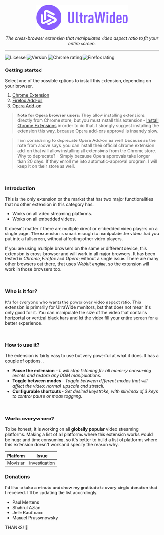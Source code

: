 <p align="center">
  <a href="https://github.com/dvlden/ultrawideo">
    <img src=".github/logo.svg" width="300" alt="UltraWideo" />
  </a>
</p>

<p align="center">
  <i>The cross-browser extension that manipulates video aspect ratio to fit your entire screen.</i>
</p>

---

![License](https://img.shields.io/github/license/dvlden/ultrawideo?color=%238a5fff&label=License&style=flat-square)
![Version](https://img.shields.io/github/package-json/version/dvlden/ultrawideo?color=%238a5fff&label=Version&style=flat-square)
![Chrome rating](https://img.shields.io/chrome-web-store/rating/bfbnagnphiehemkdgmmficmjfddgfhpl?color=%238a5fff&label=Chrome%20rating&style=flat-square)
![Firefox rating](https://img.shields.io/amo/rating/ultrawideo?color=%238a5fff&label=Firefox%20rating&style=flat-square)

### Getting started

Select one of the possible options to install this extension, depending on your browser.

1. [Chrome Extension](https://chrome.google.com/webstore/detail/ultrawideo/bfbnagnphiehemkdgmmficmjfddgfhpl)
2. [Firefox Add-on](https://addons.mozilla.org/en-US/firefox/addon/ultrawideo/)
3. [Opera Add-on](https://addons.opera.com/en/extensions/details/ultrawideo/)

> **Note for Opera browser users**: They allow installing extensions directly from Chrome store, but you must install this extension - [Install Chrome Extensions](https://addons.opera.com/en/extensions/details/install-chrome-extensions/) in order to do that. I strongly suggest installing the extension this way, because Opera add-ons approval is insanely slow.

> I am considering to deprecate Opera Add-on as well, because as the note from above says, you can install their official chrome extension add-on that will allow installing all extensions from the Chrome store. Why to deprecate? - Simply because Opera approvals take longer than 20 days. If they enroll me into automatic-approval program, I will keep it on their store as well.

<br>

### Introduction
This is the only extension on the market that has two major functionalities that no other extension in this category has. 

- Works on all video streaming platforms.
- Works on all embedded videos.

It doesn't matter if there are multiple direct or embedded video players on a single page. The extension is smart enough to manipulate the video that you put into a fullscreen, without affecting other video players.

If you are using multiple browsers on the same or different device, this extension is cross-browser and will work in all major browsers. It has been tested in _Chrome_, _Firefox_ and _Opera_; without a single issue.
There are many other browsers out there, that uses _Webkit engine_, so the extension will work in those browsers too.

<br>

### Who is it for?
It's for everyone who wants the power over video aspect ratio. This extension is primarily for UltraWide monitors, but that does not mean it's only good for it. You can manipulate the size of the video that contains horizontal or vertical black bars and let the video fill your entire screen for a better experience.

<br>

### How to use it?
The extension is fairly easy to use but very powerful at what it does. It has a couple of options...

- **Pause the extension** - _It will stop listening for all memory consuming events and restore any DOM manipulations.  _
- **Toggle between modes** - _Toggle between different modes that will affect the video: normal, upscale and stretch. _
- **Configurable shortcuts** - _Set desired keystroke, with min/max of 3 keys to control pause or mode toggling._

<br>

### Works everywhere?
To be honest, it is working on all **globally popular** video streaming platforms. Making a list of all platforms where this extension works would be huge and time consuming, so it's better to build a list of platforms where this extension doesn't work and specify the reason why.

| Platform | Issue | 
| --- | --- |
| [Movistar](https://ver.movistarplus.es/) | [investigation](https://github.com/dvlden/ultrawideo/issues/12#issuecomment-502765621) |


### Donations
I'd like to take a minute and show my gratitude to every single donation that I received. I'll be updating the list accordingly.

- Paul Mertens
- Shahrul Azlan
- Jelle Kaufmann
- Manuel Prussenowsky

THANKS! 🙌
